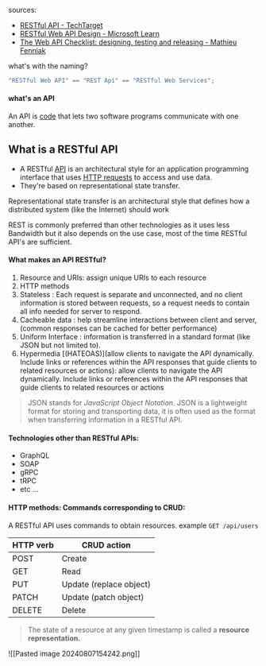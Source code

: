 sources:
- [RESTful API - TechTarget](https://www.techtarget.com/searchapparchitecture/definition/RESTful-API)
- [RESTful Web API Design - Microsoft Learn](https://learn.microsoft.com/en-us/azure/architecture/best-practices/api-design)
- [The Web API Checklist: designing, testing and releasing - Mathieu Fenniak](https://mathieu.fenniak.net/the-api-checklist/)

what's with the naming?
```c#
"RESTful Web API" == "REST Api" == "RESTful Web Services";
```

#### what's an API
An API is [code](https://www.techtarget.com/whatis/definition/code) that lets two software programs communicate with one another.

## What is a RESTful API
- A RESTful [API](https://www.techtarget.com/searchapparchitecture/definition/application-program-interface-API) is an architectural style for an application programming interface that uses [HTTP requests](https://www.theserverside.com/blog/Coffee-Talk-Java-News-Stories-and-Opinions/HTTP-methods) to access and use data.
- They're based on representational state transfer.

Representational state transfer is an architectural style that defines how a distributed system (like the Internet) should work

REST is commonly preferred than other technologies as it uses less Bandwidth but it also depends on the use case, most of the time RESTful API's are sufficient.

#### What makes an API RESTful? 
1. Resource and URIs: assign unique URIs to each resource
2. HTTP methods
3. Stateless : Each request is separate and unconnected, and no client information is stored between requests, so a request needs to contain all info needed for server to respond.
4. Cacheable data : help streamline interactions between client and server, (common responses can be cached for better performance)
5. Uniform Interface : information is transferred in a standard format (like JSON but not limited to).
6. Hypermedia [(HATEOAS)](allow clients to navigate the API dynamically. Include links or references within the API responses that guide clients to related resources or actions): allow clients to navigate the API dynamically. Include links or references within the API responses that guide clients to related resources or actions

> JSON stands for _JavaScript Object Notation_. JSON is a lightweight format for storing and transporting data, it is often used as the format when transferring information in a RESTful API.
#### Technologies other than RESTful APIs:
- GraphQL
- SOAP
- gRPC
- tRPC
- etc ...

#### HTTP methods: Commands corresponding to CRUD:
A RESTful API uses commands to obtain resources. 
example `GET /api/users`

| HTTP verb | CRUD action             |
| --------- | ----------------------- |
| POST      | Create                  |
| GET       | Read                    |
| PUT       | Update (replace object) |
| PATCH     | Update (patch object)   |
| DELETE    | Delete                  |
 >The state of a resource at any given timestamp is called a **resource representation.**
 
![[Pasted image 20240807154242.png]]



